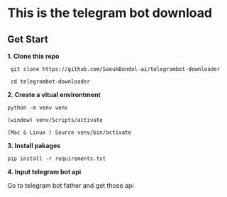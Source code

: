 # This is the telegram bot download

## Get Start

**1. Clone this repo**

  ``` git clone https://github.com/SoeukBondol-ai/telegrambot-downloader```

  ``` cd telegrambot-downloader```

**2. Create a vitual environtment**

  ``` python -m venv venv ```

  ``` (window) venv/Scripts/activate ```

  ```(Mac & Linux ) Source venv/bin/activate ```

**3. Install pakages**

  ``` pip install -r requirements.txt ```

**4. Input telegram bot api**

  Go to telegram bot father and get those api
